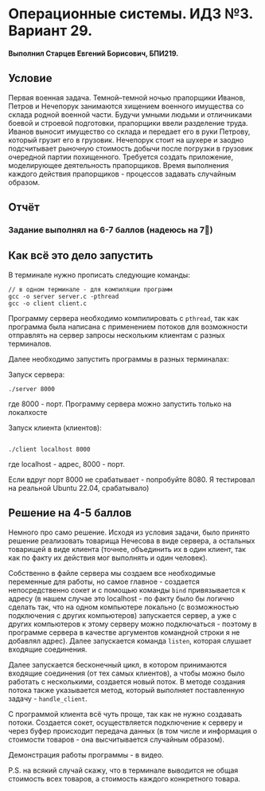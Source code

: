 # Операционные системы. ИДЗ №3. Вариант 29.

#### Выполнил Старцев Евгений Борисович, БПИ219.

## Условие

Первая военная задача. Темной–темной ночью прапорщики Иванов, Петров и Нечепорук занимаются хищением военного имущества
со склада родной военной части. Будучи умными людьми и
отличниками боевой и строевой подготовки, прапорщики ввели разделение труда. Иванов выносит имущество со склада и
передает его в руки Петрову, который грузит его в грузовик. Нечепорук стоит на
шухере и заодно подсчитывает рыночную стоимость добычи после погрузки в грузовик очередной партии похищенного. Требуется
создать приложение, моделирующее деятельность прапорщиков. Время выполнения каждого действия прапорщиков - процессов
задавать случайным образом.

## Отчёт

### Задание выполнял на 6-7 баллов (надеюсь на 7🙏)

## Как всё это дело запустить

В терминале нужно прописать следующие команды:

```
// в одном терминале - для компиляции программ
gcc -o server server.c -pthread
gcc -o client client.c
```

Программу сервера необходимо компилировать с `pthread`, так как программа была написана с применением потоков для
возможности отправлять на сервер запросы нескольким клиентам с разных терминалов.

Далее необходимо запустить программы в разных терминалах:

Запуск сервера:

```
./server 8000
```

где 8000 - порт. Программу сервера можно запустить только на локалхосте

Запуск клиента (клиентов):

```

./client localhost 8000

```

где localhost - адрес, 8000 - порт.

Если вдруг порт 8000 не срабатывает - попробуйте 8080. Я тестировал на реальной Ubuntu 22.04, срабатывало)

## Решение на 4-5 баллов

Немного про само решение.
Исходя из условия задачи, было принято решение реализовать товарища Нечесова в виде сервера, а остальных товарищей в
виде клиента (точнее, объединить их в один клиент, так как по факту их действия мог выполнять и один человек).

Собственно в файле сервера мы создаем все необходимые переменные для работы, но самое главное - создается
непосредственно сокет и с помощью команды `bind` привязывается к адресу (в нашем случае это localhost - по факту было бы
логично сделать так, что на одном компьютере локально (с возможностью подключения с других компьютеров) запускается
сервер, а уже с других компьютеров к этому серверу можно подключаться - поэтому в программе сервера в качестве
аргументов командной строки я не добавлял адрес). Далее запускается команда `listen`, которая слушает входящие
соединения.

Далее запускается бесконечный цикл, в котором принимаются входящие соединения (от тех самых клиентов), а чтобы можно
было работать с несколькими, создается новый поток. В методе создания потока также указывается метод, который выполняет
поставленную задачу - `handle_client`.

С программой клиента всё чуть проще, так как не нужно создавать потоки. Создается сокет, осуществляется подключение к
серверу и через буфер происходит передача данных (в том числе и информация о стоимости товаров - она высчитывается
случайным образом).

Демонстрация работы программы - в видео.

P.S. на всякий случай скажу, что в терминале выводится не общая стоимость всех товаров, а стоимость каждого конкретного
товара.